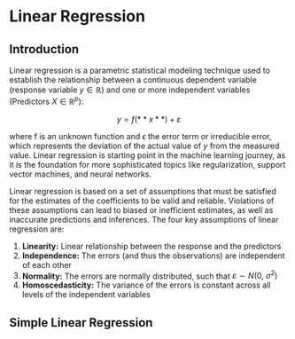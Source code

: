 # Linear Regression

## Introduction

Linear regression is a parametric statistical modeling technique used to establish the relationship between a continuous dependent variable (response variable $y \in \mathbb{R}$) and one or more independent variables (Predictors $X \in \mathbb{R}^p$):

$$
y = f(**x**) + \varepsilon
$$

where f is an unknown function and $\epsilon$ the error term or irreducible error, which represents the deviation of the actual value of $y$ from the measured value. Linear regression is starting point in the machine learning journey, as it is the foundation for more sophisticated topics like regularization, support vector machines, and neural networks. 

Linear regression is based on a set of assumptions that must be satisfied for the estimates of the coefficients to be valid and reliable. Violations of these assumptions can lead to biased or inefficient estimates, as well as inaccurate predictions and inferences. The four key assumptions of linear regression are:

1. **Linearity:** Linear relationship between the response and the predictors
2. **Independence:** The errors (and thus the observations) are independent of each other
3. **Normality:** The errors are normally distributed, such that $\varepsilon \sim N(0, \ \sigma^2)$
4. **Homoscedasticity:** The variance of the errors is constant across all levels of the independent variables

## Simple Linear Regression



